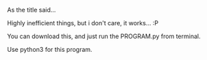 As the title said...

Highly inefficient things, but i don't care, it works... :P

You can download this, and just run the PROGRAM.py from terminal.

Use python3 for this program.
